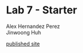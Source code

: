 # Lab 7 - Starter
Alex Hernandez Perez 
<br>
Jinwoong Huh

[published site](https://anh010.github.io/Lab7_Starter/)